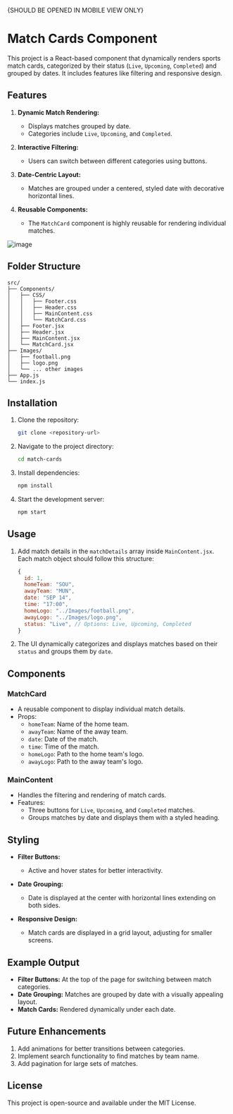 
{SHOULD BE OPENED IN MOBILE VIEW ONLY}


# Match Cards Component

This project is a React-based component that dynamically renders sports match cards, categorized by their status (`Live`, `Upcoming`, `Completed`) and grouped by dates. It includes features like filtering and responsive design.


## Features

1. **Dynamic Match Rendering:**
   - Displays matches grouped by date.
   - Categories include `Live`, `Upcoming`, and `Completed`.

2. **Interactive Filtering:**
   - Users can switch between different categories using buttons.

3. **Date-Centric Layout:**
   - Matches are grouped under a centered, styled date with decorative horizontal lines.

4. **Reusable Components:**
   - The `MatchCard` component is highly reusable for rendering individual matches.
     
![image](https://github.com/user-attachments/assets/d7a32467-979d-4eab-87a2-5cbd4dddcc02)


## Folder Structure

```
src/
├── Components/
│   ├── CSS/
│   │   ├── Footer.css
│   │   ├── Header.css
│   │   ├── MainContent.css
│   │   └── MatchCard.css
│   ├── Footer.jsx
│   ├── Header.jsx
│   ├── MainContent.jsx
│   └── MatchCard.jsx
├── Images/
│   ├── football.png
│   ├── logo.png
│   └── ... other images
├── App.js
└── index.js
```

## Installation

1. Clone the repository:
   ```bash
   git clone <repository-url>
   ```

2. Navigate to the project directory:
   ```bash
   cd match-cards
   ```

3. Install dependencies:
   ```bash
   npm install
   ```

4. Start the development server:
   ```bash
   npm start
   ```

## Usage

1. Add match details in the `matchDetails` array inside `MainContent.jsx`. Each match object should follow this structure:

   ```javascript
   {
     id: 1,
     homeTeam: "SOU",
     awayTeam: "MUN",
     date: "SEP 14",
     time: "17:00",
     homeLogo: "../Images/football.png",
     awayLogo: "../Images/logo.png",
     status: "Live", // Options: Live, Upcoming, Completed
   }
   ```

2. The UI dynamically categorizes and displays matches based on their `status` and groups them by `date`.

## Components

### MatchCard
- A reusable component to display individual match details.
- Props:
  - `homeTeam`: Name of the home team.
  - `awayTeam`: Name of the away team.
  - `date`: Date of the match.
  - `time`: Time of the match.
  - `homeLogo`: Path to the home team's logo.
  - `awayLogo`: Path to the away team's logo.

### MainContent
- Handles the filtering and rendering of match cards.
- Features:
  - Three buttons for `Live`, `Upcoming`, and `Completed` matches.
  - Groups matches by date and displays them with a styled heading.

## Styling

- **Filter Buttons:**
  - Active and hover states for better interactivity.

- **Date Grouping:**
  - Date is displayed at the center with horizontal lines extending on both sides.
  
- **Responsive Design:**
  - Match cards are displayed in a grid layout, adjusting for smaller screens.

## Example Output

- **Filter Buttons:** At the top of the page for switching between match categories.
- **Date Grouping:** Matches are grouped by date with a visually appealing layout.
- **Match Cards:** Rendered dynamically under each date.

## Future Enhancements

1. Add animations for better transitions between categories.
2. Implement search functionality to find matches by team name.
3. Add pagination for large sets of matches.

## License

This project is open-source and available under the MIT License.

